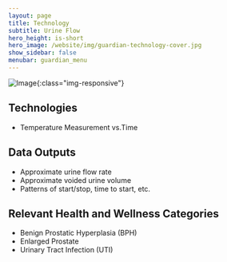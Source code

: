 ```yaml
---
layout: page
title: Technology
subtitle: Urine Flow
hero_height: is-short
hero_image: /website/img/guardian-technology-cover.jpg
show_sidebar: false
menubar: guardian_menu
---
```


![Image](/website/img/guardian/urine.png){:class="img-responsive"}

## Technologies
- Temperature Measurement vs.Time

## Data Outputs
- Approximate urine flow rate
- Approximate voided urine volume
- Patterns of start/stop, time to start, etc.

## Relevant Health and Wellness Categories
- Benign Prostatic Hyperplasia (BPH)
- Enlarged Prostate
- Urinary Tract Infection (UTI)